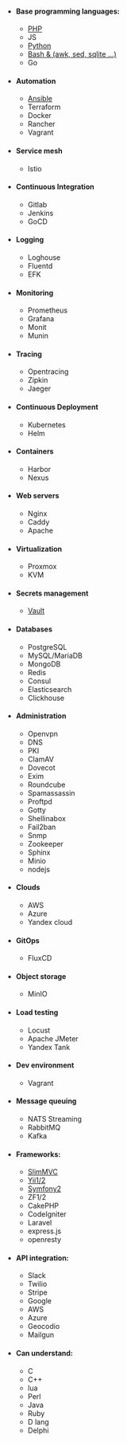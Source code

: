 - #### Base programming languages:
    - [PHP][PHP-url]
    - JS
    - [Python][Python-url]
    - [Bash & (awk, sed, sqlite ...)][BASH-url]
    - Go
- #### Automation
    - [Ansible][ANSIBLE-url]
    - Terraform
    - Docker
    - Rancher
    - Vagrant
- #### Service mesh
    - Istio
- #### Continuous Integration
    - Gitlab
    - Jenkins
    - GoCD
- #### Logging
    - Loghouse
    - Fluentd
    - EFK
- #### Monitoring
    - Prometheus
    - Grafana
    - Monit
    - Munin
- #### Tracing
    - Opentracing
    - Zipkin
    - Jaeger
- #### Continuous Deployment
    - Kubernetes
    - Helm
- #### Containers
    - Harbor
    - Nexus
- #### Web servers
    - Nginx
    - Caddy
    - Apache
- #### Virtualization
    - Proxmox
    - KVM
- #### Secrets management
    - [Vault][VAULT-url]
- #### Databases
    - PostgreSQL
    - MySQL/MariaDB
    - MongoDB
    - Redis
    - Consul
    - Elasticsearch
    - Clickhouse
- #### Administration
    - Openvpn
    - DNS
    - PKI
    - ClamAV
    - Dovecot
    - Exim
    - Roundcube
    - Spamassassin
    - Proftpd
    - Gotty
    - Shellinabox
    - Fail2ban
    - Snmp
    - Zookeeper
    - Sphinx
    - Minio
    - nodejs
- #### Clouds
    - AWS
    - Azure
    - Yandex cloud
- #### GitOps
    - FluxCD
- #### Object storage
    - MinIO
- #### Load testing
    - Locust
    - Apache JMeter
    - Yandex Tank
- #### Dev environment
    - Vagrant
- #### Message queuing
    - NATS Streaming
    - RabbitMQ
    - Kafka
- #### Frameworks:
    - [SlimMVC][SLIM-url]
    - [Yii1/2][YII2-url]
    - [Symfony2][SYMFONY-url]
    - ZF1/2
    - CakePHP
    - CodeIgniter
    - Laravel
    - express.js
    - openresty
- #### API integration:
    - Slack
    - Twilio
    - Stripe
    - Google
    - AWS
    - Azure
    - Geocodio
    - Mailgun
- #### Can understand:
    - C
    - C++
    - lua
    - Perl
    - Java
    - Ruby
    - D lang
    - Delphi

[PHP-url]: https://github.com/EvgeniyBlinov?tab=repositories&q=&type=source&language=php
[Python-url]: https://github.com/EvgeniyBlinov?tab=repositories&q=&type=source&language=python
[BASH-url]: https://github.com/EvgeniyBlinov?tab=repositories&q=&type=source&language=shell
[ANSIBLE-url]: https://github.com/EvgeniyBlinov?tab=repositories&q=&type=source&q=ansible
[SYMFONY-url]: https://github.com/EvgeniyBlinov/RefrigeratorBundle
[YII2-url]: https://github.com/EvgeniyBlinov/yii2-social
[SLIM-url]: https://github.com/EvgeniyBlinov/slim-advanced
[VAULT-url]: https://github.com/EvgeniyBlinov?tab=repositories&q=vault&type=source&language=&sort=
